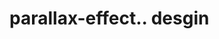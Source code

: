 # parallax-effect.. desgin                                                                                                                                                                                                                                                                                                                                                                                                                                                                                                                                                                         
